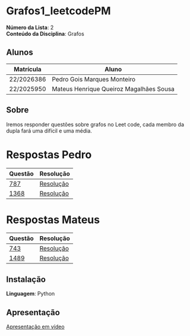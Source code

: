 # Grafos1_leetcodePM

**Número da Lista**: 2<br>
**Conteúdo da Disciplina**: Grafos<br>

## Alunos
|Matrícula | Aluno |
| -- | -- |
| 22/2026386  |  Pedro Gois Marques Monteiro |
| 22/2025950  |  Mateus Henrique Queiroz Magalhães Sousa |

## Sobre 
Iremos responder questões sobre grafos no Leet code, cada membro da dupla fará uma difícil e uma média.

# Respostas Pedro
|Questão | Resolução |
| -- | -- |
| [787](https://leetcode.com/problems/cheapest-flights-within-k-stops/description/) |  [Resolução](https://github.com/projeto-de-algoritmos-2025/Leetcodegrafos2/blob/master/Respostas/787.py) |
|  [1368](https://leetcode.com/problems/minimum-cost-to-make-at-least-one-valid-path-in-a-grid/description/)|  [Resolução](https://github.com/projeto-de-algoritmos-2025/Leetcodegrafos2/blob/master/Respostas/1368.py)|


# Respostas Mateus

|Questão | Resolução |
| -- | -- |
|  [743](https://leetcode.com/problems/network-delay-time/description/)|  [Resolução](https://github.com/projeto-de-algoritmos-2025/Leetcodegrafos2/blob/master/Respostas/743.py)|
|  [1489](https://leetcode.com/problems/find-critical-and-pseudo-critical-edges-in-minimum-spanning-tree/description/)|  [Resolução](https://github.com/projeto-de-algoritmos-2025/Leetcodegrafos2/blob/master/Respostas/1489.py)|

## Instalação 
**Linguagem**: Python<br>

## Apresentação
[Apresentação em vídeo ](https://youtu.be/UGGpOS_j6lg)